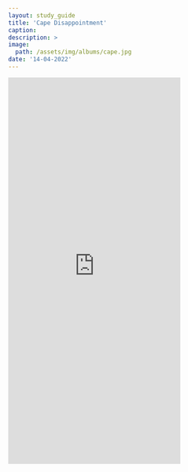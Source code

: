 ```yaml
---
layout: study_guide
title: 'Cape Disappointment'
caption: 
description: > 
image: 
  path: /assets/img/albums/cape.jpg
date: '14-04-2022'
---
```


<iframe style="border: 0; width: 350px; height: 786px;" src="https://bandcamp.com/EmbeddedPlayer/album=4111457016/size=large/bgcol=333333/linkcol=0f91ff/transparent=true/" seamless><a href="https://errandboy.bandcamp.com/album/cape-disappointment">Cape Disappointment by Errand Boy</a></iframe>
